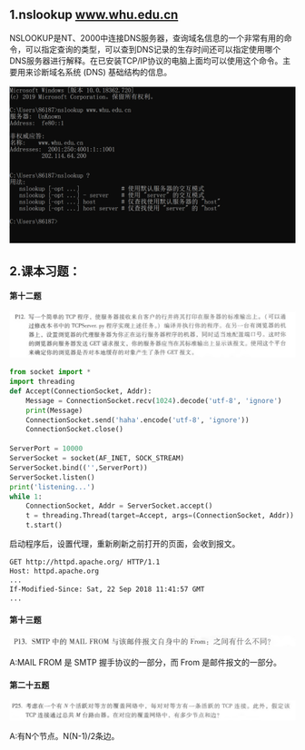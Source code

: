 ## 1.nslookup www.whu.edu.cn

NSLOOKUP是NT、2000中连接DNS服务器，查询域名信息的一个非常有用的命令，可以指定查询的类型，可以查到DNS记录的生存时间还可以指定使用哪个DNS服务器进行解释。在已安装TCP/IP协议的电脑上面均可以使用这个命令。主要用来诊断域名系统 (DNS) 基础结构的信息。

![image-20200327035220193](2017302580233_李鑫超_H4.assets/H4_Q1.png)

## 2.课本习题：

#### 第十二题

![image-20200327040002556](2017302580233_李鑫超_H4.assets/H4_Q1_P12.png)

```python
from socket import *
import threading
def Accept(ConnectionSocket, Addr):
	Message = ConnectionSocket.recv(1024).decode('utf-8', 'ignore')
	print(Message)
	ConnectionSocket.send('haha'.encode('utf-8', 'ignore')) 
	ConnectionSocket.close()

ServerPort = 10000
ServerSocket = socket(AF_INET, SOCK_STREAM) 
ServerSocket.bind(('',ServerPort))
ServerSocket.listen()
print('listening...')
while 1:
	ConnectionSocket, Addr = ServerSocket.accept() 
	t = threading.Thread(target=Accept, args=(ConnectionSocket, Addr))
	t.start()

```



启动程序后，设置代理，重新刷新之前打开的页面，会收到报文。

```
GET http://httpd.apache.org/ HTTP/1.1
Host: httpd.apache.org
...
If-Modified-Since: Sat, 22 Sep 2018 11:41:57 GMT
...
```



#### 第十三题

![image-20200327045548308](2017302580233_李鑫超_H4.assets/H4_Q2_P13.png)

 A:MAIL FROM 是 SMTP 握手协议的一部分，而 From 是邮件报文的一部分。

#### 第二十五题

![image-20200327045724049](2017302580233_李鑫超_H4.assets/H4_Q2_P25.png)

A:有N个节点。N(N-1)/2条边。
